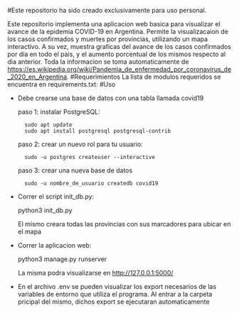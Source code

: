 #Este repositorio ha sido creado exclusivamente para uso personal.

Este repositorio implementa una aplicacion web basica para visualizar el avance de la epidemia COVID-19 en Argentina. Permite la visualizacaion de los casos confirmados y muertes por provincias, utilizando un mapa interactivo. A su vez, muestra graficas del avance de los casos confirmados por dia en todo el pais, y el aumento porcentual de los mismos respecto al dia anterior.
Toda la informacion se toma automaticamente de https://es.wikipedia.org/wiki/Pandemia_de_enfermedad_por_coronavirus_de_2020_en_Argentina.
#Requerimientos
 La lista de modulos requeridos se encuentra en requirements.txt:
#Uso
- Debe crearse una base de datos con una tabla llamada covid19
	
	paso 1: instalar PostgreSQL:
		
		sudo apt update
		sudo apt install postgresql postgresql-contrib
	
	paso 2: crear un nuevo rol para tu usuario:
		
		sudo -u postgres createuser --interactive

	paso 3: crear una nueva base de datos
		
		sudo -u nombre_de_usuario createdb covid19

- Correr el script init_db.py:

	python3 init_db.py
	
  El mismo creara todas las provincias con sus marcadores para ubicar en el mapa
- Correr la aplicacion web:

	python3 manage.py runserver
	
  La misma podra visualizarse en http://127.0.0.1:5000/

- En el archivo .env se pueden visualizar los export necesarios de las variables de entorno que utiliza el programa.
  Al entrar a la carpeta pricipal del mismo, dichos export se ejecutaran automaticamente

